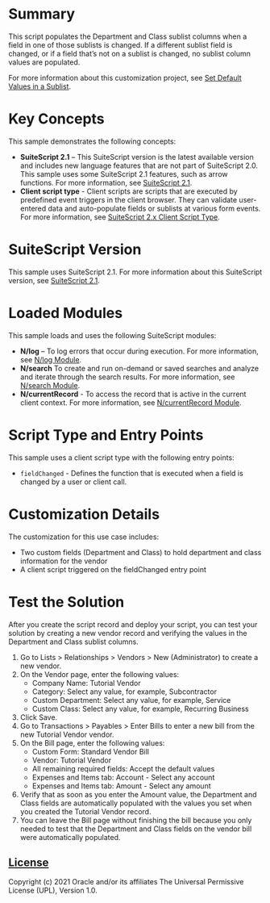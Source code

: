 # Summary
This script populates the Department and Class sublist columns when a field in one of those sublists is changed. If a different sublist field is changed, or if a field that’s not on a sublist is changed, no sublist column values are populated.

For more information about this customization project, see [Set Default Values in a Sublist](https://docs.oracle.com/en/cloud/saas/netsuite/ns-online-help/section_157375587585.html).

# Key Concepts
This sample demonstrates the following concepts:

* **SuiteScript 2.1** – This SuiteScript version is the latest available version and includes new language features that are not part of SuiteScript 2.0. This sample uses some SuiteScript 2.1 features, such as arrow functions. For more information, see [SuiteScript 2.1](https://system.netsuite.com/app/help/helpcenter.nl?fid=chapter_156042690639.html).
* **Client script type** - Client scripts are scripts that are executed by predefined event triggers in the client browser. They can validate user-entered data and auto-populate fields or sublists at various form events. For more information, see [SuiteScript 2.x Client Script Type](https://system.netsuite.com/app/help/helpcenter.nl?fid=section_4387798404.html).

# SuiteScript Version
This sample uses SuiteScript 2.1. For more information about this SuiteScript version, see [SuiteScript 2.1](https://system.netsuite.com/app/help/helpcenter.nl?fid=chapter_156042690639.html).

# Loaded Modules
This sample loads and uses the following SuiteScript modules:

* **N/log** – To log errors that occur during execution. For more information, see [N/log Module](https://system.netsuite.com/app/help/helpcenter.nl?fid=section_4574548135.html).
* **N/search** To create and run on-demand or saved searches and analyze and iterate through the search results. For more information, see [N/search Module](https://system.netsuite.com/app/help/helpcenter.nl?fid=section_4345764122.html).
* **N/currentRecord** - To access the record that is active in the current client context. For more information, see [N/currentRecord Module](https://system.netsuite.com/app/help/helpcenter.nl?fid=section_4625600928.html).

# Script Type and Entry Points
This sample uses a client script type with the following entry points:

* `fieldChanged` - Defines the function that is executed when a field is changed by a user or client call.

# Customization Details
The customization for this use case includes:
* Two custom fields (Department and Class) to hold department and class information for the vendor
* A client script triggered on the fieldChanged entry point

# Test the Solution

After you create the script record and deploy your script, you can test your solution by creating a new vendor record and verifying the values in the Department and Class sublist columns.

1. Go to Lists > Relationships > Vendors > New (Administrator) to create a new vendor.
2. On the Vendor page, enter the following values:
    - Company Name: Tutorial Vendor
    - Category: Select any value, for example, Subcontractor
    - Custom Department: Select any value, for example, Service
    - Custom Class: Select any value, for example, Recurring Business
3. Click Save.
4. Go to Transactions > Payables > Enter Bills to enter a new bill from the new Tutorial Vendor vendor.
5. On the Bill page, enter the following values:
    - Custom Form: Standard Vendor Bill
    - Vendor: Tutorial Vendor
    - All remaining required fields: Accept the default values
    - Expenses and Items tab: Account - Select any account
    - Expenses and Items tab: Amount - Select any amount
6. Verify that as soon as you enter the Amount value, the Department and Class fields are automatically populated with the values you set when you created the Tutorial Vendor record.
7. You can leave the Bill page without finishing the bill because you only needed to test that the Department and Class fields on the vendor bill were automatically populated.

## [License](./LICENSE.txt)
Copyright (c) 2021 Oracle and/or its affiliates The Universal Permissive License (UPL), Version 1.0.
